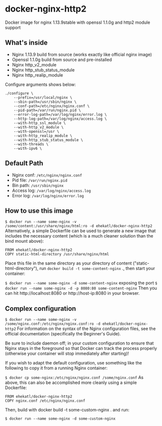 # docker-nginx-http2
Docker image for nginx 1.13.9stable with openssl 1.1.0g and http2 module support

## What's inside
 - Nginx 1.13.9 build from source (works exactly like official nginx image)
 - Openssl 1.1.0g build from source and pre-installed
 - Nginx http_v2_module
 - Nginx http_stub_status_module
 - Nginx http_realip_module

 Configure arguments shows below:
```
./configure \
    --prefix=/usr/local/nginx \
    --sbin-path=/usr/sbin/nginx \
    --conf-path=/etc/nginx/nginx.conf \
    --pid-path=/var/run/nginx.pid \
    --error-log-path=/var/log/nginx/error.log \
    --http-log-path=/var/log/nginx/access.log \
    --with-http_ssl_module \
    --with-http_v2_module \
    --with-openssl=/usr \
    --with-http_realip_module \
    --with-http_stub_status_module \
    --with-threads \
    --with-ipv6 \
```

## Default Path
 - Nginx conf: `/etc/nginx/nginx.conf`
 - Pid file: `/var/run/nginx.pid`
 - Bin path: `/usr/sbin/nginx`
 - Access log: `/var/log/nginx/access.log`
 - Error log: `/var/log/nginx/error.log`

## How to use this image
`$ docker run --name some-nginx -v /some/content:/usr/share/nginx/html:ro -d ehekatl/docker-nginx-http2`
Alternatively, a simple Dockerfile can be used to generate a new image that includes the necessary content (which is a much cleaner solution than the bind mount above):
```
FROM ehekatl/docker-nginx-http2
COPY static-html-directory /usr/share/nginx/html
```
Place this file in the same directory as your directory of content ("static-html-directory"), run `docker build -t some-content-nginx` ., then start your container:

`$ docker run --name some-nginx -d some-content-nginx`
exposing the port
`$ docker run --name some-nginx -d -p 8080:80 some-content-nginx`
Then you can hit http://localhost:8080 or http://host-ip:8080 in your browser.

## Complex configuration
`$ docker run --name some-nginx -v /some/nginx.conf:/etc/nginx/nginx.conf:ro -d ehekatl/docker-nginx-http2`
For information on the syntax of the Nginx configuration files, see the official documentation (specifically the Beginner's Guide).

Be sure to include daemon off; in your custom configuration to ensure that Nginx stays in the foreground so that Docker can track the process properly (otherwise your container will stop immediately after starting)!

If you wish to adapt the default configuration, use something like the following to copy it from a running Nginx container:

`$ docker cp some-nginx:/etc/nginx/nginx.conf /some/nginx.conf`
As above, this can also be accomplished more cleanly using a simple Dockerfile:
```
FROM ehekatl/docker-nginx-http2
COPY nginx.conf /etc/nginx/nginx.conf
```
Then, build with docker build -t some-custom-nginx . and run:

`$ docker run --name some-nginx -d some-custom-nginx`

